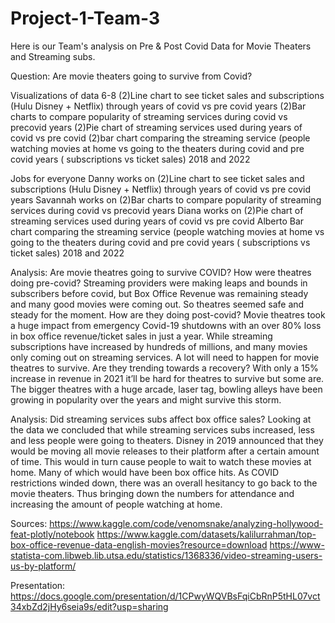# Project-1-Team-3

Here is our Team's analysis on Pre & Post Covid Data for Movie Theaters and Streaming subs.

Question: Are movie theaters going to survive from Covid?

Visualizations of data 6-8 (2)Line chart to see ticket sales and subscriptions (Hulu Disney + Netflix) through years of covid vs pre covid years (2)Bar charts to compare popularity of streaming services during covid vs precovid years (2)Pie chart of streaming services used during years of covid vs pre covid (2)bar chart comparing the streaming service (people watching movies at home vs going to the theaters during covid and pre covid years ( subscriptions vs ticket sales) 2018 and 2022

Jobs for everyone Danny works on (2)Line chart to see ticket sales and subscriptions (Hulu Disney + Netflix) through years of covid vs pre covid years Savannah works on (2)Bar charts to compare popularity of streaming services during covid vs precovid years Diana works on (2)Pie chart of streaming services used during years of covid vs pre covid Alberto Bar chart comparing the streaming service (people watching movies at home vs going to the theaters during covid and pre covid years ( subscriptions vs ticket sales) 2018 and 2022

Analysis: Are movie theatres going to survive COVID? How were theatres doing pre-covid? Streaming providers were making leaps and bounds in subscribers before covid, but Box Office Revenue was remaining steady and many good movies were coming out. So theatres seemed safe and steady for the moment. How are they doing post-covid? Movie theatres took a huge impact from emergency Covid-19 shutdowns with an over 80% loss in box office revenue/ticket sales in just a year. While streaming subscriptions have increased by hundreds of millions, and many movies only coming out on streaming services. A lot will need to happen for movie theatres to survive. Are they trending towards a recovery? With only a 15% increase in revenue in 2021 it’ll be hard for theatres to survive but some are. The bigger theatres with a huge arcade, laser tag, bowling alleys have been growing in popularity over the years and might survive this storm.

Analysis: Did streaming services subs affect box office sales? Looking at the data we concluded that while streaming services subs increased, less and less people were going to theaters. Disney in 2019 announced that they would be moving all movie releases to their platform after a certain amount of time. This would in turn cause people to wait to watch these movies at home. Many of which would have been box office hits. As COVID restrictions winded down, there was an overall hesitancy to go back to the movie theaters. Thus bringing down the numbers for attendance and increasing the amount of people watching at home.

Sources: https://www.kaggle.com/code/venomsnake/analyzing-hollywood-feat-plotly/notebook https://www.kaggle.com/datasets/kalilurrahman/top-box-office-revenue-data-english-movies?resource=download https://www-statista-com.libweb.lib.utsa.edu/statistics/1368336/video-streaming-users-us-by-platform/

Presentation: https://docs.google.com/presentation/d/1CPwyWQVBsFqiCbRnP5tHL07vct34xbZd2jHy6seia9s/edit?usp=sharing
